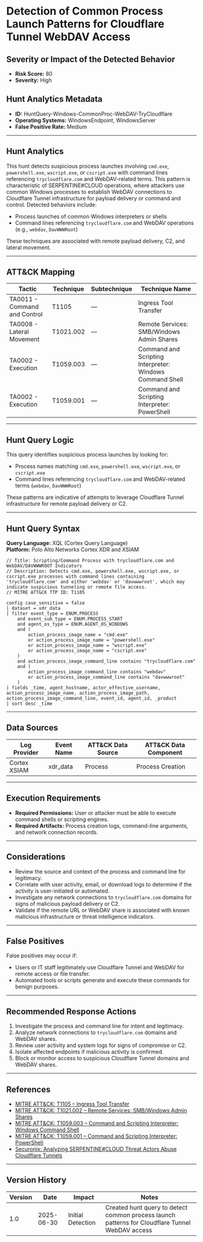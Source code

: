 # Detection of Common Process Launch Patterns for Cloudflare Tunnel WebDAV Access

## Severity or Impact of the Detected Behavior
- **Risk Score:** 80
- **Severity:** High

## Hunt Analytics Metadata

- **ID:** HuntQuery-Windows-CommonProc-WebDAV-TryCloudflare
- **Operating Systems:** WindowsEndpoint, WindowsServer
- **False Positive Rate:** Medium

---

## Hunt Analytics

This hunt detects suspicious process launches involving `cmd.exe`, `powershell.exe`, `wscript.exe`, or `cscript.exe` with command lines referencing `trycloudflare.com` and WebDAV-related terms. This pattern is characteristic of SERPENTINE#CLOUD operations, where attackers use common Windows processes to establish WebDAV connections to Cloudflare Tunnel infrastructure for payload delivery or command and control. Detected behaviors include:

- Process launches of common Windows interpreters or shells
- Command lines referencing `trycloudflare.com` and WebDAV operations (e.g., `webdav`, `DavWWWRoot`)

These techniques are associated with remote payload delivery, C2, and lateral movement.

---

## ATT&CK Mapping

| Tactic                        | Technique   | Subtechnique | Technique Name                                 |
|------------------------------|-------------|--------------|-----------------------------------------------|
| TA0011 - Command and Control | T1105       | —            | Ingress Tool Transfer                         |
| TA0008 - Lateral Movement    | T1021.002   | —            | Remote Services: SMB/Windows Admin Shares     |
| TA0002 - Execution           | T1059.003   | —            | Command and Scripting Interpreter: Windows Command Shell |
| TA0002 - Execution           | T1059.001   | —            | Command and Scripting Interpreter: PowerShell |

---

## Hunt Query Logic

This query identifies suspicious process launches by looking for:

- Process names matching `cmd.exe`, `powershell.exe`, `wscript.exe`, or `cscript.exe`
- Command lines referencing `trycloudflare.com` and WebDAV-related terms (`webdav`, `DavWWWRoot`)

These patterns are indicative of attempts to leverage Cloudflare Tunnel infrastructure for remote payload delivery or C2.

---

## Hunt Query Syntax

**Query Language:** XQL (Cortex Query Language)  
**Platform:** Polo Alto Networks Cortex XDR and XSIAM

```xql
// Title: Scripting/Command Process with trycloudflare.com and WebDAV/DAVWWWROOT Indicators
// Description: Detects cmd.exe, powershell.exe, wscript.exe, or cscript.exe processes with command lines containing 'trycloudflare.com' and either 'webdav' or 'davwwwroot', which may indicate suspicious tunneling or remote file access.
// MITRE ATT&CK TTP ID: T1105

config case_sensitive = false 
| dataset = xdr_data 
| filter event_type = ENUM.PROCESS 
    and event_sub_type = ENUM.PROCESS_START 
    and agent_os_type = ENUM.AGENT_OS_WINDOWS
    and (
        action_process_image_name = "cmd.exe"
        or action_process_image_name = "powershell.exe"
        or action_process_image_name = "wscript.exe"
        or action_process_image_name = "cscript.exe"
    )
    and action_process_image_command_line contains "trycloudflare.com"
    and (
        action_process_image_command_line contains "webdav"
        or action_process_image_command_line contains "davwwwroot"
    )
| fields _time, agent_hostname, actor_effective_username, action_process_image_name, action_process_image_path, action_process_image_command_line, event_id, agent_id, _product
| sort desc _time 
```

---

## Data Sources

| Log Provider | Event Name       | ATT&CK Data Source  | ATT&CK Data Component  |
|--------------|------------------|---------------------|------------------------|
| Cortex XSIAM|    xdr_data       | Process             | Process Creation       |

---

## Execution Requirements

- **Required Permissions:** User or attacker must be able to execute command shells or scripting engines.
- **Required Artifacts:** Process creation logs, command-line arguments, and network connection records.

---

## Considerations

- Review the source and context of the process and command line for legitimacy.
- Correlate with user activity, email, or download logs to determine if the activity is user-initiated or automated.
- Investigate any network connections to `trycloudflare.com` domains for signs of malicious payload delivery or C2.
- Validate if the remote URL or WebDAV share is associated with known malicious infrastructure or threat intelligence indicators.

---

## False Positives

False positives may occur if:

- Users or IT staff legitimately use Cloudflare Tunnel and WebDAV for remote access or file transfer.
- Automated tools or scripts generate and execute these commands for benign purposes.

---

## Recommended Response Actions

1. Investigate the process and command line for intent and legitimacy.
2. Analyze network connections to `trycloudflare.com` domains and WebDAV shares.
3. Review user activity and system logs for signs of compromise or C2.
4. Isolate affected endpoints if malicious activity is confirmed.
5. Block or monitor access to suspicious Cloudflare Tunnel domains and WebDAV shares.

---

## References

- [MITRE ATT&CK: T1105 – Ingress Tool Transfer](https://attack.mitre.org/techniques/T1105/)
- [MITRE ATT&CK: T1021.002 – Remote Services: SMB/Windows Admin Shares](https://attack.mitre.org/techniques/T1021/002/)
- [MITRE ATT&CK: T1059.003 – Command and Scripting Interpreter: Windows Command Shell](https://attack.mitre.org/techniques/T1059/003/)
- [MITRE ATT&CK: T1059.001 – Command and Scripting Interpreter: PowerShell](https://attack.mitre.org/techniques/T1059/001/)
- [Securonix: Analyzing SERPENTINE#CLOUD Threat Actors Abuse Cloudflare Tunnels](https://www.securonix.com/blog/analyzing_serpentinecloud-threat-actors-abuse-cloudflare-tunnels-threat-research/)

---

## Version History

| Version | Date       | Impact            | Notes                                                                                      |
|---------|------------|-------------------|--------------------------------------------------------------------------------------------|
| 1.0     | 2025-06-30 | Initial Detection | Created hunt query to detect common process launch patterns for Cloudflare Tunnel WebDAV access |
